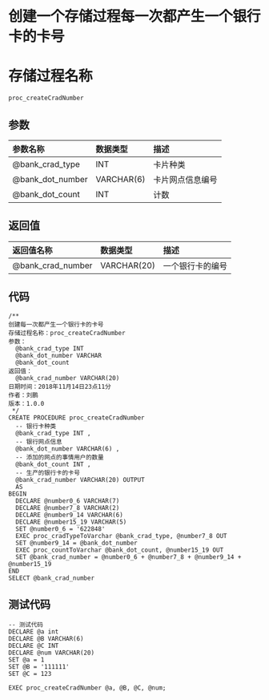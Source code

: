# 创建一个存储过程每一次都产生一个银行卡的卡号

# 存储过程名称

```
proc_createCradNumber
```

## 参数

| 参数名称 | 数据类型 | 描述 |
| :--- | :--- | :--- |
| @bank\_crad\_type | INT | 卡片种类 |
| @bank\_dot\_number | VARCHAR\(6\) | 卡片网点信息编号 |
| @bank\_dot\_count | INT | 计数 |

## 返回值

| 返回值名称 | 数据类型 | 描述 |
| :--- | :--- | :--- |
| @bank\_crad\_number | VARCHAR\(20\) | 一个银行卡的编号 |

## 代码

```
/**
创建每一次都产生一个银行卡的卡号
存储过程名称：proc_createCradNumber
参数：
  @bank_crad_type INT
  @bank_dot_number VARCHAR
  @bank_dot_count
返回值：
  @bank_crad_number VARCHAR(20)
日期时间：2018年11月14日23点11分
作者：刘鹏
版本：1.0.0
 */
CREATE PROCEDURE proc_createCradNumber
  -- 银行卡种类
  @bank_crad_type INT ,
  -- 银行网点信息
  @bank_dot_number VARCHAR(6) ,
  -- 添加的网点的事情用户的数量
  @bank_dot_count INT ,
  -- 生产的银行卡的卡号
  @bank_crad_number VARCHAR(20) OUTPUT
  AS
BEGIN
  DECLARE @number0_6 VARCHAR(7)
  DECLARE @number7_8 VARCHAR(2)
  DECLARE @number9_14 VARCHAR(6)
  DECLARE @number15_19 VARCHAR(5)
  SET @number0_6 = '622848'
  EXEC proc_cradTypeToVarchar @bank_crad_type, @number7_8 OUT
  SET @number9_14 = @bank_dot_number
  EXEC proc_countToVarchar @bank_dot_count, @number15_19 OUT
  SET @bank_crad_number = @number0_6 + @number7_8 + @number9_14 + @number15_19
END
SELECT @bank_crad_number
```

## 测试代码

```
-- 测试代码
DECLARE @a int
DECLARE @B VARCHAR(6)
DECLARE @C INT
DECLARE @num VARCHAR(20)
SET @a = 1
SET @B = '111111'
SET @C = 123

EXEC proc_createCradNumber @a, @B, @C, @num;
```



